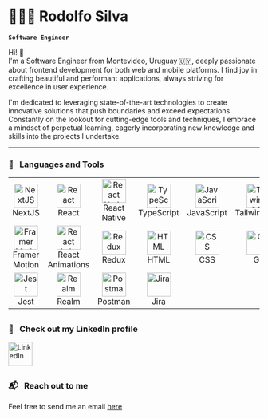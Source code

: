 # 👨🏽‍💻 Rodolfo Silva

**`Software Engineer`**

Hi! 👋
<br />
I'm a Software Engineer from Montevideo, Uruguay 🇺🇾, deeply passionate about frontend development for both web and mobile platforms. I find joy in crafting beautiful and performant applications, always striving for excellence in user experience.

I'm dedicated to leveraging state-of-the-art technologies to create innovative solutions that push boundaries and exceed expectations. Constantly on the lookout for cutting-edge tools and techniques, I embrace a mindset of perpetual learning, eagerly incorporating new knowledge and skills into the projects I undertake.

---

### 💼 &nbsp; Languages and Tools

<table>
  <tr>
    <td align="center" width="100">
      <img src="https://cdn.jsdelivr.net/gh/devicons/devicon@latest/icons/nextjs/nextjs-original.svg" width="48" height="48" alt="NextJS" />
      <br>NextJS
    </td>
    <td align="center" width="100">
      <img src="https://cdn.jsdelivr.net/gh/devicons/devicon@latest/icons/react/react-original-wordmark.svg" width="48" height="48" alt="React" />
      <br>React
    </td>
    <td align="center" width="100">
      <img src="https://cdn.jsdelivr.net/gh/devicons/devicon/icons/react/react-original.svg" width="48" height="48" alt="React Native" />
      <br>React Native
    </td>
    <td align="center" width="100">
      <img src="https://cdn.jsdelivr.net/gh/devicons/devicon/icons/typescript/typescript-plain.svg" width="48" height="48" alt="TypeScript" />
      <br>TypeScript
    </td>
    <td align="center" width="100">
      <img src="https://cdn.jsdelivr.net/gh/devicons/devicon/icons/javascript/javascript-plain.svg" width="48" height="48" alt="JavaScript" />
      <br>JavaScript
    </td>
    <td align="center" width="100">
      <img src="https://cdn.jsdelivr.net/gh/devicons/devicon@latest/icons/tailwindcss/tailwindcss-original.svg" width="48" height="48" alt="TailwindCSS" />
      <br>TailwindCSS
    </td>
    <td align="center" width="100">
      <img src="https://avatars.githubusercontent.com/u/20658825?s=200&v=4" width="48" height="48" alt="Styled Components" />
      <br>Styled Components
    </td>
    <td align="center" width="100">
      <img src="https://cdn.jsdelivr.net/gh/devicons/devicon@latest/icons/reactnavigation/reactnavigation-original.svg" width="48" height="48" alt="React Navigation" />
      <br>React Navigation
    </td>
    <td align="center" width="100">
      <img src="https://cdn.jsdelivr.net/gh/devicons/devicon@latest/icons/reactrouter/reactrouter-original.svg" width="48" height="48" alt="React Router" />
      <br>React Router
    </td>
  </tr>
  <tr>
    <td align="center" width="100">
      <img src="https://cdn.jsdelivr.net/gh/devicons/devicon@latest/icons/framermotion/framermotion-original.svg" width="48" height="48" alt="Framer Motion" />
      <br>Framer Motion
    </td>
    <td align="center" width="100">
      <img src="https://camo.githubusercontent.com/1f6597b9733bfc33abc5d29043585cb8ce767fb31feb4ed7886c7b1f65b7d1fd/68747470733a2f2f692e696d6775722e636f6d2f515a6f776e68672e706e67" width="48" height="48" alt="React Animations" />
      <br>React Animations
    </td>
    <td align="center" width="100">
      <img src="https://cdn.jsdelivr.net/gh/devicons/devicon@latest/icons/redux/redux-original.svg" width="48" height="48" alt="Redux" />
      <br>Redux
    </td>
    <td align="center" width="100">
      <img src="https://cdn.jsdelivr.net/gh/devicons/devicon/icons/html5/html5-plain.svg" width="48" height="48" alt="HTML" />
      <br>HTML
    </td>
    <td align="center" width="100">
      <img src="https://cdn.jsdelivr.net/gh/devicons/devicon/icons/css3/css3-plain.svg" width="48" height="48" alt="CSS" />
      <br>CSS
    </td>
    <td align="center" width="100">
      <img src="https://cdn.jsdelivr.net/gh/devicons/devicon/icons/git/git-original.svg" width="48" height="48" alt="Git" />
      <br>Git
    </td>
    <td align="center" width="100">
      <img src="https://cdn.jsdelivr.net/gh/devicons/devicon/icons/github/github-original.svg" width="48" height="48" alt="GitHub" />
      <br>GitHub
    </td>
    <td align="center" width="100">
      <img src="https://cdn.jsdelivr.net/gh/devicons/devicon@latest/icons/gitlab/gitlab-original.svg" width="48" height="48" alt="GitLab" />
      <br>GitLab
    </td>
    <td align="center" width="100">
      <img src="https://cdn.jsdelivr.net/gh/devicons/devicon@latest/icons/amazonwebservices/amazonwebservices-plain-wordmark.svg" width="48" height="48" alt="AWS Services" />
      <br>AWS Services
    </td>
  </tr>
  <tr>
    <td align="center" width="100">
      <img src="https://cdn.jsdelivr.net/gh/devicons/devicon@latest/icons/jest/jest-plain.svg" width="48" height="48" alt="Jest" />
      <br>Jest
    </td>
    <td align="center" width="100">
      <img src="https://cdn.jsdelivr.net/gh/devicons/devicon@latest/icons/realm/realm-original.svg" width="48" height="48" alt="Realm" />
      <br>Realm
    </td>
    <td align="center" width="100">
      <img src="https://cdn.jsdelivr.net/gh/devicons/devicon@latest/icons/postman/postman-original.svg" width="48" height="48" alt="Postman" />
      <br>Postman
    </td>
    <td align="center" width="100">
      <img src="https://cdn.jsdelivr.net/gh/devicons/devicon@latest/icons/jira/jira-original.svg" width="48" height="48" alt="Jira" />
      <br>Jira
    </td>
  </tr>
</table>

##

### 🔎 &nbsp; Check out my LinkedIn profile
<a href="https://www.linkedin.com/in/rodolfosilvamessano/">
  <img align="center" alt="LinkedIn" width="48px" src="https://cdn.jsdelivr.net/gh/devicons/devicon@latest/icons/linkedin/linkedin-original.svg" />
</a>
<br />

##

### 📬 &nbsp; Reach out to me
Feel free to send me an email [here](mailto:rodoagussm@gmail.com)
